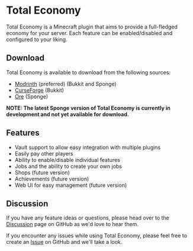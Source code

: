 # Total Economy

Total Economy is a Minecraft plugin that aims to provide a full-fledged economy for your server. Each feature can be 
enabled/disabled and configured to your liking.

## Download

Total Economy is available to download from the following sources:

- [Modrinth](https://modrinth.com/plugin/total-economy) (preferred) (Bukkit and Sponge)
- [CurseForge](https://www.curseforge.com/minecraft/bukkit-plugins/total-economy) (Bukkit)
- [Ore](https://ore.spongepowered.org/Erigitic/Total-Economy) (Sponge)

**NOTE: The latest Sponge version of Total Economy is currently in development and not yet available for download.**

## Features

- Vault support to allow easy integration with multiple plugins
- Easily pay other players
- Ability to enable/disable individual features
- Jobs and the ability to create your own jobs
- Shops (future version)
- Achievements (future version)
- Web UI for easy management (future version)

## Discussion

If you have any feature ideas or questions, please head over to the [Discussion](https://github.com/ericgrandt/TotalEconomy/discussions) page on GitHub as we'd love to hear them.

If you encounter any issues while using Total Economy, please feel free to create an [Issue](https://github.com/ericgrandt/TotalEconomy/issues) on GitHub and we'll take a look.

